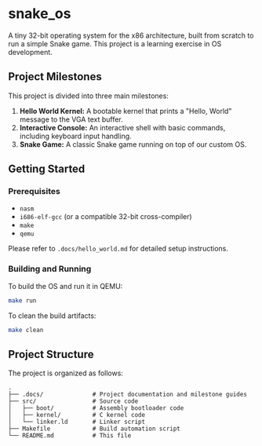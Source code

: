 # snake_os

A tiny 32-bit operating system for the x86 architecture, built from scratch to run a simple Snake game. This project is a learning exercise in OS development.

## Project Milestones

This project is divided into three main milestones:

1.  **Hello World Kernel:** A bootable kernel that prints a "Hello, World" message to the VGA text buffer.
2.  **Interactive Console:** An interactive shell with basic commands, including keyboard input handling.
3.  **Snake Game:** A classic Snake game running on top of our custom OS.

## Getting Started

### Prerequisites

-   `nasm`
-   `i686-elf-gcc` (or a compatible 32-bit cross-compiler)
-   `make`
-   `qemu`

Please refer to `.docs/hello_world.md` for detailed setup instructions.

### Building and Running

To build the OS and run it in QEMU:

```bash
make run
```

To clean the build artifacts:

```bash
make clean
```

## Project Structure

The project is organized as follows:

```
.
├── .docs/              # Project documentation and milestone guides
├── src/                # Source code
│   ├── boot/           # Assembly bootloader code
│   ├── kernel/         # C kernel code
│   └── linker.ld       # Linker script
├── Makefile            # Build automation script
└── README.md           # This file
```
